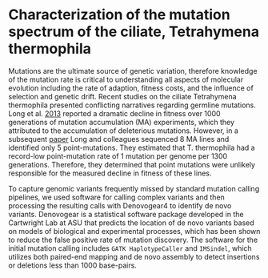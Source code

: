 # Characterization of the mutation spectrum of the ciliate, Tetrahymena thermophila 

Mutations are the ultimate source of genetic variation, therefore knowledge of the mutation rate is critical to understanding all aspects of molecular evolution including the rate of adaption, fitness costs, and the influence of selection and genetic drift. Recent studies on the ciliate Tetrahymena thermophila presented conflicting narratives regarding germline mutations. Long et al. [2013](https://pubmed.ncbi.nlm.nih.gov/23934880/) reported a dramatic decline in fitness over 1000 generations of mutation accumulation (MA) experiments, which they attributed to the accumulation of deleterious mutations. However, in a subsequent [paper](https://academic.oup.com/gbe/article/8/12/3629/2669853) Long and colleagues sequenced 8 MA lines and identified only 5 point-mutations.  They estimated that T. thermophila had a record-low point-mutation rate of 1 mutation per genome per 1300 generations. Therefore, they determined that point mutations were unlikely responsible for the measured decline in fitness of these lines. 

To capture genomic variants frequently missed by standard mutation calling pipelines, we used software for calling complex variants and then processing the resulting calls with Denovogear4 to identify de novo variants. Denovogear is a statistical software package developed in the Cartwright Lab at ASU that predicts the location of de novo variants based on models of biological and experimental processes, which has been shown to reduce the false positive rate of mutation discovery. The software for the initial mutation calling includes `GATK HaplotypeCaller` and `IMSindel`, which utilizes both paired-end mapping and de novo assembly to detect insertions or deletions less than 1000 base-pairs. 
